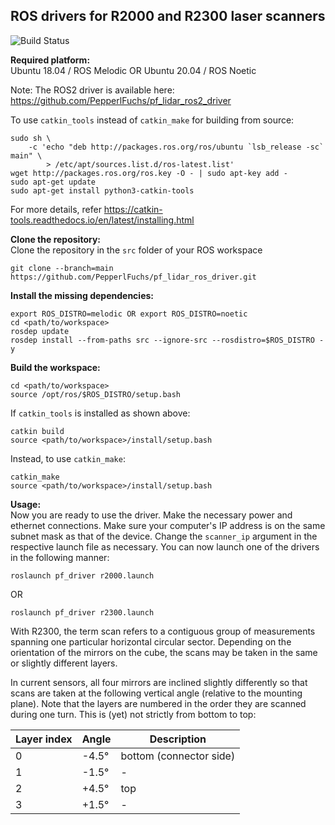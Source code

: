 ## ROS drivers for R2000 and R2300 laser scanners

![Build Status](https://github.com/PepperlFuchs/pf_lidar_ros_driver/actions/workflows/main.yml/badge.svg)

**Required platform:**  
Ubuntu 18.04 / ROS Melodic OR Ubuntu 20.04 / ROS Noetic  

Note: The ROS2 driver is available here: https://github.com/PepperlFuchs/pf_lidar_ros2_driver

To use `catkin_tools` instead of `catkin_make` for building from source:
```
sudo sh \
    -c 'echo "deb http://packages.ros.org/ros/ubuntu `lsb_release -sc` main" \
        > /etc/apt/sources.list.d/ros-latest.list'
wget http://packages.ros.org/ros.key -O - | sudo apt-key add -
sudo apt-get update
sudo apt-get install python3-catkin-tools
```

For more details, refer https://catkin-tools.readthedocs.io/en/latest/installing.html
  
**Clone the repository:**  
Clone the repository in the `src` folder of your ROS workspace
```
git clone --branch=main https://github.com/PepperlFuchs/pf_lidar_ros_driver.git
```
  
**Install the missing dependencies:**  
```
export ROS_DISTRO=melodic OR export ROS_DISTRO=noetic
cd <path/to/workspace>
rosdep update
rosdep install --from-paths src --ignore-src --rosdistro=$ROS_DISTRO -y
```
  
**Build the workspace:**  
```
cd <path/to/workspace>
source /opt/ros/$ROS_DISTRO/setup.bash
```
If `catkin_tools` is installed as shown above:
```
catkin build
source <path/to/workspace>/install/setup.bash
```
Instead, to use `catkin_make`:
```
catkin_make
source <path/to/workspace>/install/setup.bash
```
  
**Usage:**  
Now you are ready to use the driver. Make the necessary power and ethernet connections. Make sure your computer's IP address is on the same subnet mask as that of the device. Change the `scanner_ip` argument in the respective launch file as necessary. You can now launch one of the drivers in the following manner:  
```
roslaunch pf_driver r2000.launch
```
OR
```
roslaunch pf_driver r2300.launch
```
With R2300, the term scan refers to a contiguous group of measurements spanning one particular horizontal circular
sector. Depending on the orientation of the mirrors on the cube, the scans may be taken in the same or slightly different
layers.  
  
In current sensors, all four mirrors are inclined slightly differently so that scans are taken at the following vertical
angle (relative to the mounting plane). Note that the layers are numbered in the order they are scanned during one
turn. This is (yet) not strictly from bottom to top:

| **Layer index** | **Angle** | **Description** |
|-----------------|-----------|-----------------|
|0 |-4.5°|bottom (connector side)|
|1 |-1.5° | - |
|2 |+4.5° | top |
|3 |+1.5° | - |
